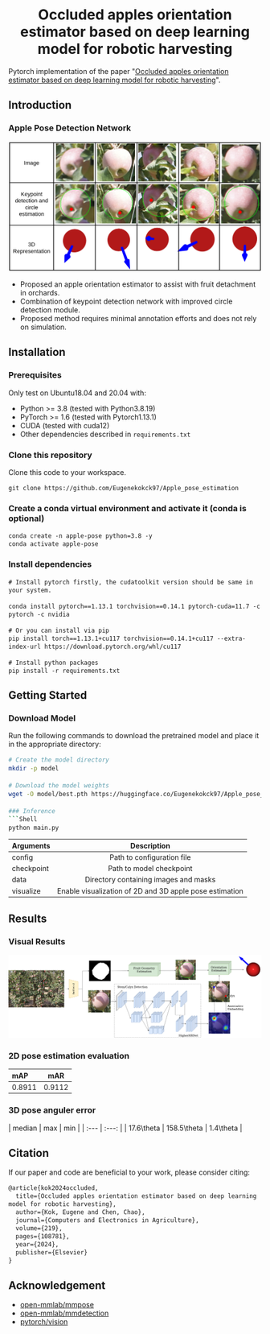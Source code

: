 <div align="center">

# Occluded apples orientation estimator based on deep learning model for robotic harvesting

</div>


Pytorch implementation of the paper "[Occluded apples orientation estimator based on deep learning model for robotic harvesting](https://doi.org/10.1016/j.compag.2024.108781)".

## Introduction

### Apple Pose Detection Network
![Apple Pose Detection Network](.github/Inference_results.png)

- Proposed an apple orientation estimator to assist with fruit detachment in orchards.
- Combination of keypoint detection network with improved circle detection module.
- Proposed method requires minimal annotation efforts and does not rely on simulation.

## Installation

### Prerequisites
Only test on Ubuntu18.04 and 20.04 with:
- Python >= 3.8 (tested with Python3.8.19)
- PyTorch >= 1.6 (tested with Pytorch1.13.1)
- CUDA (tested with cuda12)
- Other dependencies described in `requirements.txt`

### Clone this repository
Clone this code to your workspace. 
```Shell
git clone https://github.com/Eugenekokck97/Apple_pose_estimation
```

### Create a conda virtual environment and activate it (conda is optional)

```Shell
conda create -n apple-pose python=3.8 -y
conda activate apple-pose
```

### Install dependencies

```Shell
# Install pytorch firstly, the cudatoolkit version should be same in your system.

conda install pytorch==1.13.1 torchvision==0.14.1 pytorch-cuda=11.7 -c pytorch -c nvidia

# Or you can install via pip
pip install torch==1.13.1+cu117 torchvision==0.14.1+cu117 --extra-index-url https://download.pytorch.org/whl/cu117

# Install python packages
pip install -r requirements.txt
```

## Getting Started
### Download Model
Run the following commands to download the pretrained model and place it in the appropriate directory:

```bash
# Create the model directory
mkdir -p model

# Download the model weights
wget -O model/best.pth https://huggingface.co/Eugenekokck97/Apple_pose_estimation/blob/main/best.pth

### Inference
```Shell
python main.py
```

| Arguments | Description |
| :---  |  :---:   |
| config | Path to configuration file |
| checkpoint | Path to model checkpoint |
| data | Directory containing images and masks |
| visualize | Enable visualization of 2D and 3D apple pose estimation |

## Results

### Visual Results
![Visual_results](.github/System_overview.png)

### 2D pose estimation evaluation
| mAP | mAR |
| :---  |  :---:   |
| 0.8911 | 0.9112 |

### 3D pose anguler error 

| median | max | min |
| :---  |  :---:   |
| 17.6\theta | 158.5\theta | 1.4\theta | 

## Citation

If our paper and code are beneficial to your work, please consider citing:
```
@article{kok2024occluded,
  title={Occluded apples orientation estimator based on deep learning model for robotic harvesting},
  author={Kok, Eugene and Chen, Chao},
  journal={Computers and Electronics in Agriculture},
  volume={219},
  pages={108781},
  year={2024},
  publisher={Elsevier}
}

```

## Acknowledgement
<!--ts-->
* [open-mmlab/mmpose](https://github.com/open-mmlab/mmpose)
* [open-mmlab/mmdetection](https://github.com/open-mmlab/mmdetection)
* [pytorch/vision](https://github.com/pytorch/vision)
<!--te-->
